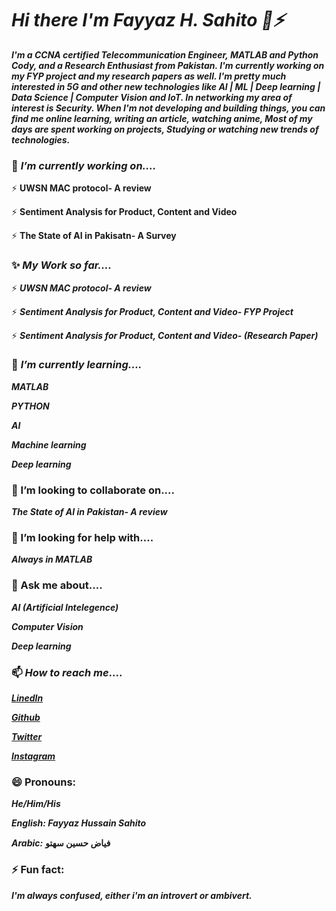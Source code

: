 # ***Hi there I'm Fayyaz H. Sahito 👋⚡***
***I'm a CCNA certified Telecommunication Engineer, MATLAB and Python Cody, and a Research Enthusiast from Pakistan. I'm currently working on my FYP project and my research papers as well. I'm pretty much interested in 5G and other new technologies like AI | ML | Deep learning | Data Science | Computer Vision and IoT. In networking my area of interest is Security. When I'm not developing and building things, you can find me online learning, writing an article, watching anime, Most of my days are spent working on projects, Studying or watching new trends of technologies.*** 






### 🔭 ***I’m currently working on....*** 

⚡ **UWSN MAC protocol- A review**

⚡ **Sentiment Analysis for Product, Content and Video**

⚡ **The State of AI in Pakisatn- A Survey**



### ✨ ***My Work so far....*** 

⚡ ***UWSN MAC protocol- A review***

⚡ ***Sentiment Analysis for Product, Content and Video- FYP Project***

⚡ ***Sentiment Analysis for Product, Content and Video- (Research Paper)***



### 🌱 ***I’m currently learning....*** 

***MATLAB***

***PYTHON***

***AI***

***Machine learning***

***Deep learning***





### 👯 I’m looking to collaborate on....

***The State of AI in Pakistan- A review***





### 🤔 I’m looking for help with.... 
                                  
***Always in MATLAB***






### 💬 Ask me about....

***AI (Artificial Intelegence)***

***Computer Vision***

***Deep learning***



### 📫 ***How to reach me***....

***[LinedIn](https://www.linkedin.com/in/fayyaz-hussain-sahito)***

***[Github](https://github.com/engrfayyazhussainsahito)***

***[Twitter](https://twitter.com/fhs_says_)***

***[Instagram](https://www.instagram.com/thefayyazhussainsahito/)***





### 😄 Pronouns: 

***He/Him/His***
                    
ٖ***English: Fayyaz Hussain Sahito*** 

***Arabic:*** **فیاض حسین سھتو**
                    




### ⚡ Fun fact: 

***I'm always confused, either i'm an introvert or ambivert.***  

<!--
**FayyazHussainsahito28/fayyazhussainsahito28** is a ✨ _special_ ✨ repository because its `README.md` (this file) appears on your GitHub profile.




